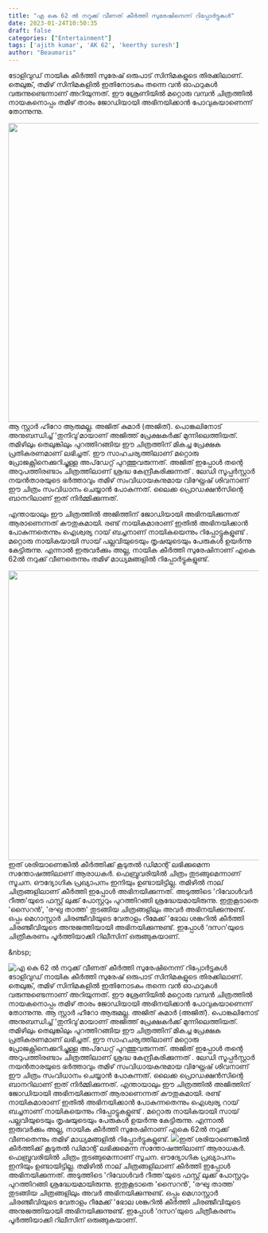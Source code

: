 ```yaml
---
title: "എ കെ 62 ൽ നറുക്ക് വീണത് കീർത്തി സുരേഷിനെന്ന് റിപ്പോർട്ടുകൾ"
date: 2023-01-24T10:50:35
draft: false
categories: ["Entertainment"]
tags: ['ajith kumar', 'AK 62', 'keerthy suresh']
author: "Beaumaris"
---
```


ടോളിവുഡ് നായിക കീർത്തി സുരേഷ് ഒരുപാട് സിനിമകളുടെ തിരക്കിലാണ്. തെലുങ്ക്, തമിഴ് സിനിമകളിൽ ഇതിനോടകം തന്നെ വൻ ഓഫറുകൾ വരുന്നുണ്ടെന്നാണ് അറിയുന്നത്. ഈ ശ്രേണിയിൽ മറ്റൊരു വമ്പൻ ചിത്രത്തിൽ നായകനൊപ്പം തമിഴ് താരം ജോഡിയായി അഭിനയിക്കാൻ പോവുകയാണെന്ന് തോന്നുന്നു.

<img class="size-large wp-image-380762 aligncenter" src="https://cdn.boolokam.com/articles/2023/01/FWFWFFF-1024x768.webp" alt="" width="800" height="600" />ആ സ്റ്റാർ ഹീറോ ആരുമല്ല. അജിത് കുമാർ (അജിത്). പൊങ്കലിനോട് അനുബന്ധിച്ച് 'തുനിവു'മായാണ് അജിത്ത് പ്രേക്ഷകർക്ക് മുന്നിലെത്തിയത്. തമിഴിലും തെലുങ്കിലും പുറത്തിറങ്ങിയ ഈ ചിത്രത്തിന് മികച്ച പ്രേക്ഷക പ്രതികരണമാണ് ലഭിച്ചത്. ഈ സാഹചര്യത്തിലാണ് മറ്റൊരു പ്രോജക്റ്റിനെക്കുറിച്ചുള്ള അപ്‌ഡേറ്റ് പുറത്തുവരുന്നത്. അജിത് ഇപ്പോൾ തന്റെ അറുപത്തിരണ്ടാം ചിത്രത്തിലാണ് ശ്രദ്ധ കേന്ദ്രീകരിക്കുന്നത് . ലേഡി സൂപ്പർസ്റ്റാർ നയൻതാരയുടെ ഭർത്താവും തമിഴ് സംവിധായകനുമായ വിഘ്നേഷ് ശിവനാണ് ഈ ചിത്രം സംവിധാനം ചെയ്യാൻ പോകുന്നത്. ലൈക്ക പ്രൊഡക്ഷൻസിന്റെ ബാനറിലാണ് ഇത് നിർമ്മിക്കുന്നത്.

എന്തായാലും ഈ ചിത്രത്തിൽ അജിത്തിന് ജോഡിയായി അഭിനയിക്കുന്നത് ആരാണെന്നത് കൗതുകമായി. രണ്ട് നായികമാരാണ് ഇതിൽ അഭിനയിക്കാൻ പോകുന്നതെന്നും ഐശ്വര്യ റായ് ബച്ചനാണ് നായികയെന്നും റിപ്പോട്ടുകളുണ്ട് . മറ്റൊരു നായികയായി സായ് പല്ലവിയുടെയും തൃഷയുടെയും പേരുകൾ ഉയർന്നു കേട്ടിരുന്നു. എന്നാൽ ഇരുവർക്കും അല്ല, നായിക കീർത്തി സുരേഷിനാണ് എകെ 62ൽ നറുക്ക് വീണതെന്നും തമിഴ് മാധ്യമങ്ങളിൽ റിപ്പോർട്ടുകളുണ്ട്.

<img class="size-large wp-image-380763 aligncenter" src="https://cdn.boolokam.com/articles/2023/01/WFWF-1-1024x744.webp" alt="" width="800" height="581" />ഇത് ശരിയാണെങ്കിൽ കീർത്തിക്ക് കൂടുതൽ ഡിമാന്റ് ലഭിക്കുമെന്ന സന്തോഷത്തിലാണ് ആരാധകർ. ഫെബ്രുവരിയിൽ ചിത്രം തുടങ്ങുമെന്നാണ് സൂചന. ഔദ്യോഗിക പ്രഖ്യാപനം ഇനിയും ഉണ്ടായിട്ടില്ല. തമിഴിൽ നാല് ചിത്രങ്ങളിലാണ് കീർത്തി ഇപ്പോൾ അഭിനയിക്കുന്നത്. അടുത്തിടെ 'റിവോൾവർ റീത്ത'യുടെ ഫസ്റ്റ് ലുക്ക് പോസ്റ്ററും പുറത്തിറങ്ങി ശ്രദ്ധേയമായിരുന്നു. ഇതുകൂടാതെ 'സൈറൻ', 'രഘു താത്ത' തുടങ്ങിയ ചിത്രങ്ങളിലും അവർ അഭിനയിക്കുന്നുണ്ട്. ഒപ്പം മെഗാസ്റ്റാർ ചിരഞ്ജീവിയുടെ വേതാളം റീമേക്ക് 'ഭോല ശങ്കറിൽ കീർത്തി ചിരഞ്ജീവിയുടെ അനുജത്തിയായി അഭിനയിക്കുന്നുണ്ട്. ഇപ്പോൾ ‘ദസറ’യുടെ ചിത്രീകരണം പൂർത്തിയാക്കി റിലീസിന് ഒരുങ്ങുകയാണ്.

&amp;nbsp;


![എ കെ 62 ൽ നറുക്ക് വീണത് കീർത്തി സുരേഷിനെന്ന് റിപ്പോർട്ടുകൾ](https://cdn.boolokam.com/articles/2023/01/FWFWFFF-1024x768.webp)ടോളിവുഡ് നായിക കീർത്തി സുരേഷ് ഒരുപാട് സിനിമകളുടെ തിരക്കിലാണ്. തെലുങ്ക്, തമിഴ് സിനിമകളിൽ ഇതിനോടകം തന്നെ വൻ ഓഫറുകൾ വരുന്നുണ്ടെന്നാണ് അറിയുന്നത്. ഈ ശ്രേണിയിൽ മറ്റൊരു വമ്പൻ ചിത്രത്തിൽ നായകനൊപ്പം തമിഴ് താരം ജോഡിയായി അഭിനയിക്കാൻ പോവുകയാണെന്ന് തോന്നുന്നു. ആ സ്റ്റാർ ഹീറോ ആരുമല്ല. അജിത് കുമാർ (അജിത്). പൊങ്കലിനോട് അനുബന്ധിച്ച് 'തുനിവു'മായാണ് അജിത്ത് പ്രേക്ഷകർക്ക് മുന്നിലെത്തിയത്. തമിഴിലും തെലുങ്കിലും പുറത്തിറങ്ങിയ ഈ ചിത്രത്തിന് മികച്ച പ്രേക്ഷക പ്രതികരണമാണ് ലഭിച്ചത്. ഈ സാഹചര്യത്തിലാണ് മറ്റൊരു പ്രോജക്റ്റിനെക്കുറിച്ചുള്ള അപ്‌ഡേറ്റ് പുറത്തുവരുന്നത്. അജിത് ഇപ്പോൾ തന്റെ അറുപത്തിരണ്ടാം ചിത്രത്തിലാണ് ശ്രദ്ധ കേന്ദ്രീകരിക്കുന്നത് . ലേഡി സൂപ്പർസ്റ്റാർ നയൻതാരയുടെ ഭർത്താവും തമിഴ് സംവിധായകനുമായ വിഘ്നേഷ് ശിവനാണ് ഈ ചിത്രം സംവിധാനം ചെയ്യാൻ പോകുന്നത്. ലൈക്ക പ്രൊഡക്ഷൻസിന്റെ ബാനറിലാണ് ഇത് നിർമ്മിക്കുന്നത്. എന്തായാലും ഈ ചിത്രത്തിൽ അജിത്തിന് ജോഡിയായി അഭിനയിക്കുന്നത് ആരാണെന്നത് കൗതുകമായി. രണ്ട് നായികമാരാണ് ഇതിൽ അഭിനയിക്കാൻ പോകുന്നതെന്നും ഐശ്വര്യ റായ് ബച്ചനാണ് നായികയെന്നും റിപ്പോട്ടുകളുണ്ട് . മറ്റൊരു നായികയായി സായ് പല്ലവിയുടെയും തൃഷയുടെയും പേരുകൾ ഉയർന്നു കേട്ടിരുന്നു. എന്നാൽ ഇരുവർക്കും അല്ല, നായിക കീർത്തി സുരേഷിനാണ് എകെ 62ൽ നറുക്ക് വീണതെന്നും തമിഴ് മാധ്യമങ്ങളിൽ റിപ്പോർട്ടുകളുണ്ട്. ![](https://cdn.boolokam.com/articles/2023/01/WFWF-1-1024x744.webp)ഇത് ശരിയാണെങ്കിൽ കീർത്തിക്ക് കൂടുതൽ ഡിമാന്റ് ലഭിക്കുമെന്ന സന്തോഷത്തിലാണ് ആരാധകർ. ഫെബ്രുവരിയിൽ ചിത്രം തുടങ്ങുമെന്നാണ് സൂചന. ഔദ്യോഗിക പ്രഖ്യാപനം ഇനിയും ഉണ്ടായിട്ടില്ല. തമിഴിൽ നാല് ചിത്രങ്ങളിലാണ് കീർത്തി ഇപ്പോൾ അഭിനയിക്കുന്നത്. അടുത്തിടെ 'റിവോൾവർ റീത്ത'യുടെ ഫസ്റ്റ് ലുക്ക് പോസ്റ്ററും പുറത്തിറങ്ങി ശ്രദ്ധേയമായിരുന്നു. ഇതുകൂടാതെ 'സൈറൻ', 'രഘു താത്ത' തുടങ്ങിയ ചിത്രങ്ങളിലും അവർ അഭിനയിക്കുന്നുണ്ട്. ഒപ്പം മെഗാസ്റ്റാർ ചിരഞ്ജീവിയുടെ വേതാളം റീമേക്ക് 'ഭോല ശങ്കറിൽ കീർത്തി ചിരഞ്ജീവിയുടെ അനുജത്തിയായി അഭിനയിക്കുന്നുണ്ട്. ഇപ്പോൾ ‘ദസറ’യുടെ ചിത്രീകരണം പൂർത്തിയാക്കി റിലീസിന് ഒരുങ്ങുകയാണ്. &nbsp;
